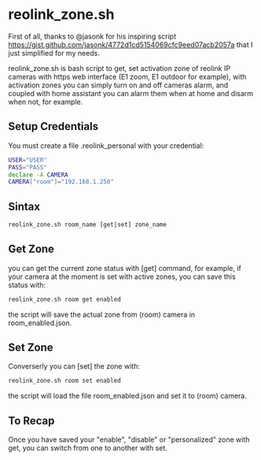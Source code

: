 # reolink_zone.sh #

First of all, thanks to @jasonk for his inspiring script https://gist.github.com/jasonk/4772d1cd5154069cfc9eed07acb2057a 
that I just simplified for my needs.

reolink_zone.sh is bash script to get, set activation zone of reolink IP cameras with https web interface (E1 zoom, E1 outdoor for example), 
with activation zones you can simply turn on and off cameras alarm, and coupled with home assistant you can alarm them when at home and
disarm when not, for example.

## Setup Credentials ##

You must create a file .reolink_personal with your credential:

```bash
USER="USER"
PASS="PASS" 
declare -A CAMERA
CAMERA["room"]="192.168.1.250" 
```

## Sintax ##

```bash
reolink_zone.sh room_name [get|set] zone_name
```


## Get Zone ##

you can get the current zone status with [get] command, for example, if your camera at the moment is set with active zones, you can save this status with:

```bash
reolink_zone.sh room get enabled
```

the script will save the actual zone from (room) camera in room_enabled.json.

## Set Zone ##

Converserly you can [set] the zone with:

```bash
reolink_zone.sh room set enabled
```

the script will load the file room_enabled.json and set it to (room) camera.


## To Recap ##

Once you have saved your "enable", "disable" or "personalized" zone with get, you can switch from one to another with set.

